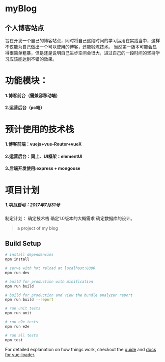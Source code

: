 myBlog
=====

## 个人博客站点

旨在开发一个自己的博客站点，同时将自己这段时间的学习运用在实践当中，这样不仅能为自己做出一个可以使用的博客，还能锻炼技术。
当然第一版本可能会显得很简单粗暴，但是还是说明自己进步空间会很大，进过自己的一段时间的坚持学习应该能达到不错的效果。

# 功能模块：
#### 1.博客前台（需兼容移动端）
#### 2.运营后台（pc端）

# 预计使用的技术栈
#### 1.博客前端：vuejs+vue-Router+vueX
#### 2.运营后台：同上、UI框架：elementUI
#### 3.后端开发使用:express + mongoose

# 项目计划
##### 1.项目启动：2017年7月31号
制定计划：
确定技术栈
确定1.0版本的大概需求
确定数据库的设计。


> a project of my blog

## Build Setup

``` bash
# install dependencies
npm install

# serve with hot reload at localhost:8080
npm run dev

# build for production with minification
npm run build

# build for production and view the bundle analyzer report
npm run build --report

# run unit tests
npm run unit

# run e2e tests
npm run e2e

# run all tests
npm test
```

For detailed explanation on how things work, checkout the [guide](http://vuejs-templates.github.io/webpack/) and [docs for vue-loader](http://vuejs.github.io/vue-loader).
